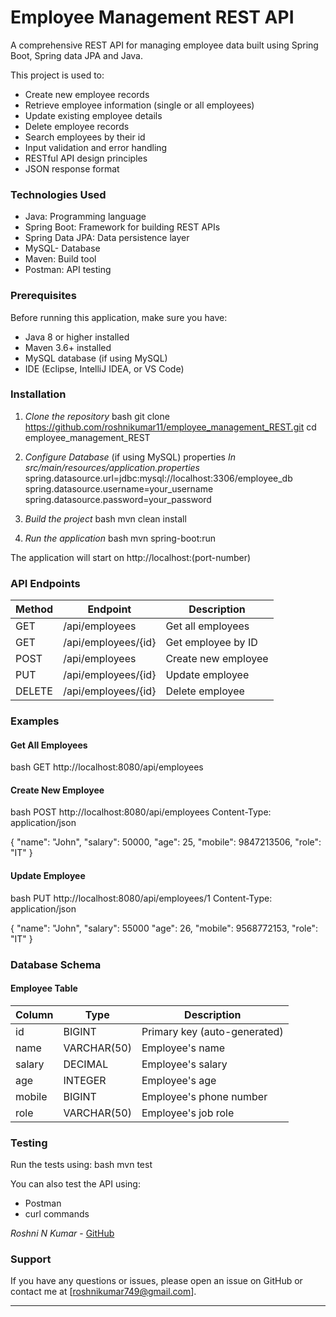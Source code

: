 # Employee Management REST API
A comprehensive REST API for managing employee data built using Spring Boot, Spring data JPA and Java.

This project is used to:
- Create new employee records
- Retrieve employee information (single or all employees)
- Update existing employee details
- Delete employee records
- Search employees by their id
- Input validation and error handling
- RESTful API design principles
- JSON response format

### Technologies Used
- Java: Programming language
- Spring Boot: Framework for building REST APIs
- Spring Data JPA: Data persistence layer
- MySQL- Database 
- Maven: Build tool
- Postman: API testing

### Prerequisites
Before running this application, make sure you have:
- Java 8 or higher installed
- Maven 3.6+ installed
- MySQL database (if using MySQL)
- IDE (Eclipse, IntelliJ IDEA, or VS Code)

### Installation
1. *Clone the repository*
   bash
   git clone https://github.com/roshnikumar11/employee_management_REST.git
   cd employee_management_REST
   
2. *Configure Database* (if using MySQL)
   properties
   *In src/main/resources/application.properties*
   spring.datasource.url=jdbc:mysql://localhost:3306/employee_db
   spring.datasource.username=your_username
   spring.datasource.password=your_password
   
3. *Build the project*
   bash
   mvn clean install
   
4. *Run the application*
   bash
   mvn spring-boot:run
   
The application will start on http://localhost:(port-number)

### API Endpoints

| Method | Endpoint            | Description         |
|--------|---------------------|---------------------|
| GET    | /api/employees      | Get all employees   |
| GET    | /api/employees/{id} | Get employee by ID  |
| POST   | /api/employees      | Create new employee |
| PUT    | /api/employees/{id} | Update employee     |
| DELETE | /api/employees/{id} | Delete employee     |

### Examples

#### Get All Employees
bash
GET http://localhost:8080/api/employees


#### Create New Employee
bash
POST http://localhost:8080/api/employees
Content-Type: application/json

{
    "name": "John",
    "salary": 50000,
    "age": 25,
    "mobile": 9847213506,
    "role": "IT"
}


#### Update Employee
bash
PUT http://localhost:8080/api/employees/1
Content-Type: application/json

{
    "name": "John",
    "salary": 55000
    "age": 26,
    "mobile": 9568772153,
    "role": "IT"
}


### Database Schema

#### Employee Table
| Column | Type        | Description                  |
|--------|-------------|------------------------------|
| id     | BIGINT      | Primary key (auto-generated) |
| name   | VARCHAR(50) | Employee's name              |
| salary | DECIMAL     | Employee's salary            |
| age    | INTEGER     | Employee's age               |
| mobile | BIGINT      | Employee's phone number      |
| role   | VARCHAR(50) | Employee's job role          |

### Testing
Run the tests using:
bash
mvn test

You can also test the API using:
- Postman
- curl commands


*Roshni N Kumar* - [GitHub](https://github.com/roshnikumar11)

### Support

If you have any questions or issues, please open an issue on GitHub or contact me at [roshnikumar749@gmail.com].

---
